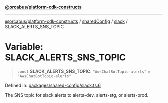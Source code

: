 [**@orcabus/platform-cdk-constructs**](../../../../../../README.md)

***

[@orcabus/platform-cdk-constructs](../../../../../../README.md) / [sharedConfig](../../../README.md) / [slack](../README.md) / SLACK\_ALERTS\_SNS\_TOPIC

# Variable: SLACK\_ALERTS\_SNS\_TOPIC

> `const` **SLACK\_ALERTS\_SNS\_TOPIC**: `"AwsChatBotTopic-alerts"` = `"AwsChatBotTopic-alerts"`

Defined in: [packages/shared-config/slack.ts:6](https://github.com/OrcaBus/platform-cdk-constructs/blob/main/packages/shared-config/slack.ts#L6)

The SNS topic for slack alerts to alerts-dev, alerts-stg, or alerts-prod.
